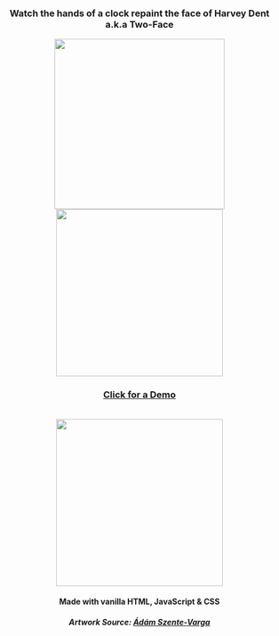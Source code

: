 <div align="center">

### Watch the hands of a clock repaint the face of Harvey Dent a.k.a Two-Face

<img width="306px" src="https://i.ibb.co/HrYMkpW/a1.jpg" />
<img width="300px" src="https://i.ibb.co/Ntb3hcJ/a2.jpg" />

### [Click for a Demo](https://rudrowo.github.io/harvey-dent-pocket-watch/)

<br/>
<img width="300px" src="https://people.apache.org/~matzew/Confess_2013/assets/img/html5_css_javascript.png" />

#### Made with vanilla HTML, JavaScript & CSS
##### Artwork Source: [Ádám Szente-Varga](https://dribbble.com/shots/5943333-Two-Face?fbclid=IwAR3nTq5e6IUumfS0nx4O7k9Yqavv4mVIYqntA3TD7QY8Zzayt6j97Dun_g0)

</div>
